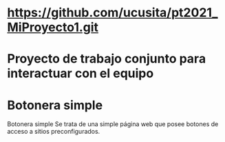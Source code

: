 # https://github.com/ucusita/pt2021_MiProyecto1.git
# Proyecto de trabajo conjunto para interactuar con el equipo
# 
# Botonera simple
Botonera simple
Se trata de una simple página web que posee botones de acceso a sitios preconfigurados.

